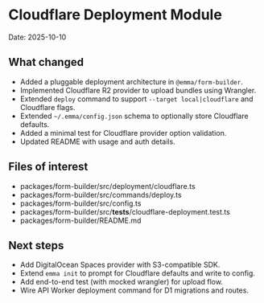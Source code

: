 # Cloudflare Deployment Module

Date: 2025-10-10

## What changed

- Added a pluggable deployment architecture in `@emma/form-builder`.
- Implemented Cloudflare R2 provider to upload bundles using Wrangler.
- Extended `deploy` command to support `--target local|cloudflare` and Cloudflare flags.
- Extended `~/.emma/config.json` schema to optionally store Cloudflare defaults.
- Added a minimal test for Cloudflare provider option validation.
- Updated README with usage and auth details.

## Files of interest

- packages/form-builder/src/deployment/cloudflare.ts
- packages/form-builder/src/commands/deploy.ts
- packages/form-builder/src/config.ts
- packages/form-builder/src/__tests__/cloudflare-deployment.test.ts
- packages/form-builder/README.md

## Next steps

- Add DigitalOcean Spaces provider with S3-compatible SDK.
- Extend `emma init` to prompt for Cloudflare defaults and write to config.
- Add end-to-end test (with mocked wrangler) for upload flow.
- Wire API Worker deployment command for D1 migrations and routes.
